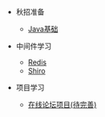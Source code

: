
* 秋招准备

  * [Java基础](./docs/a-1Java基础巩固.md)
* 中间件学习

  * [Redis](./docs/b-1Redis.md)
  * [Shiro](./docs/b-2Shiro+Thymeleaf.md)


* 项目学习

  * [在线论坛项目(待完善)](./docs/c-1Forum_Practice在线论坛.md)
